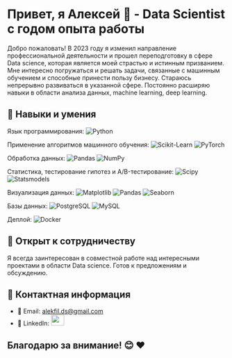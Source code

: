 # Привет, я Алексей 👋 - Data Scientist с годом опыта работы

Добро пожаловать! В 2023 году я изменил направление профессиональной деятельности и прошел переподготовку в сфере Data science, которая является моей страстью и истинным призванием. Мне интересно погружаться и решать задачи, связанные с машинным обучением и способные принести пользу бизнесу. Стараюсь непрерывно развиваться в указанной сфере. Постоянно расширяю навыки в области анализа данных, machine learning, deep learning.

## 💼 Навыки и умения

Язык программирования: ![Python](http://img.shields.io/badge/-Python-3776AB?style=flat-square&logo=python&logoColor=ffffff)

Применение алгоритмов машинного обучения: ![Scikit-Learn](https://img.shields.io/badge/-Scikit_Learn-%23F7931E?style=flat-square&logo=scikit-learn&logoColor=ffffff) <!--![TensorFlow](https://img.shields.io/badge/-TensorFlow-%23FF6F00?style=flat-square&logo=tensorflow&logoColor=ffffff)--> ![PyTorch](https://img.shields.io/badge/-PyTorch-%23EE4C2C?style=flat-square&logo=pytorch&logoColor=ffffff)

Обработка данных: ![Pandas](https://img.shields.io/badge/-Pandas-%23150458?style=flat-square&logo=pandas&logoColor=ffffff) ![NumPy](https://img.shields.io/badge/-NumPy-%23013243?style=flat-square&logo=numpy&logoColor=ffffff)

Статистика, тестирование гипотез и А/B-тестирование: ![Scipy](https://img.shields.io/badge/-Scipy-%230C55A5?style=flat-square&logo=python&logoColor=ffffff) ![Statsmodels](https://img.shields.io/badge/-Statsmodels-%236440A7?style=flat-square&logo=python&logoColor=ffffff)

Визуализация данных: ![Matplotlib](https://img.shields.io/badge/-Matplotlib-%230076D6?style=flat-square&logo=python&logoColor=ffffff)
 ![Pandas](https://img.shields.io/badge/-Pandas-%23150458?style=flat-square&logo=pandas&logoColor=ffffff) ![Seaborn](https://img.shields.io/badge/-Seaborn-%23747DBA?style=flat-square&logo=python&logoColor=ffffff)

Базы данных: ![PostgreSQL](https://img.shields.io/badge/-PostgreSQL-%23336791?style=flat-square&logo=postgresql&logoColor=ffffff) ![MySQL](https://img.shields.io/badge/-MySQL-%234479A1?style=flat-square&logo=mysql&logoColor=ffffff)

Деплой: ![Docker](https://img.shields.io/badge/-Docker-%232496ED?style=flat-square&logo=docker&logoColor=ffffff)

## 🌱 Открыт к сотрудничеству

Я всегда заинтересован в совместной работе над интересными проектами в области Data science. Готов к предложениям и обсуждению.

## 🚀 Контактная информация

- 📧 Email: [alekfil.ds@gmail.com](mailto:alekfil.ds@gmail.com)
- 💼 LinkedIn: <a href="https://www.linkedin.com/in/alekfil/"> <img src="https://img.icons8.com/fluent/48/000000/linkedin.png" height = '25px' width="30px"/> </a>

## Благодарю за внимание! 😊 ❤️

